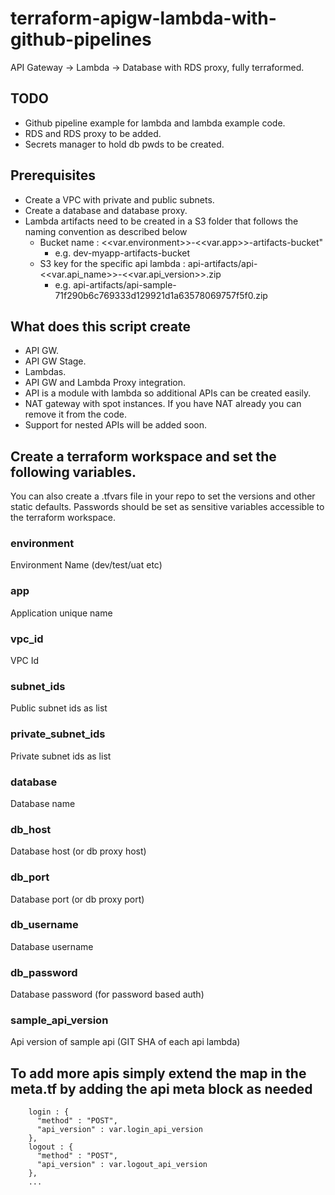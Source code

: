 # terraform-apigw-lambda-with-github-pipelines
API Gateway -> Lambda -> Database with RDS proxy, fully terraformed. 

## TODO
- Github pipeline example for lambda and lambda example code.
- RDS and RDS proxy to be added.
- Secrets manager to hold db pwds to be created.

## Prerequisites
- Create a VPC with private and public subnets.
- Create a database and database proxy.
- Lambda artifacts need to be created in a S3 folder that follows the naming convention as described below
  - Bucket name : <<var.environment>>-<<var.app>>-artifacts-bucket"
    - e.g. dev-myapp-artifacts-bucket
  - S3 key for the specific api lambda : api-artifacts/api-<<var.api_name>>-<<var.api_version>>.zip
    - e.g. api-artifacts/api-sample-71f290b6c769333d129921d1a63578069757f5f0.zip

## What does this script create
- API GW.
- API GW Stage.
- Lambdas.
- API GW and Lambda Proxy integration.
- API is a module with lambda so additional APIs can be created easily.
- NAT gateway with spot instances. If you have NAT already you can remove it from the code.
- Support for nested APIs will be added soon.


## Create a terraform workspace and set the following variables. 
You can also create a .tfvars file in your repo to set the versions and other static defaults. Passwords should be set as sensitive variables accessible to the terraform workspace.

### environment 
Environment Name (dev/test/uat etc)

### app
Application unique name

### vpc_id
VPC Id

### subnet_ids
Public subnet ids as list

### private_subnet_ids
Private subnet ids as list

### database
Database name

### db_host
Database host (or db proxy host)

### db_port
Database port (or db proxy port)

### db_username
Database username

### db_password
Database password (for password based auth)

### sample_api_version
Api version of sample api (GIT SHA of each api lambda)


## To add more apis simply extend the map in the meta.tf by adding the api meta block as needed
```
    login : {
      "method" : "POST",
      "api_version" : var.login_api_version
    },
    logout : {
      "method" : "POST",
      "api_version" : var.logout_api_version
    },
    ...

```
